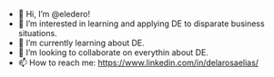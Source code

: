 - 👋 Hi, I’m @eledero!
- 👀 I’m interested in learning and applying DE to disparate business situations.
- 🌱 I’m currently learning about DE.
- 💞️ I’m looking to collaborate on everythin about DE.
- 📫 How to reach me: https://www.linkedin.com/in/delarosaelias/

<!---
eledero/eledero is a ✨ special ✨ repository because its `README.md` (this file) appears on your GitHub profile.
You can click the Preview link to take a look at your changes.
--->
